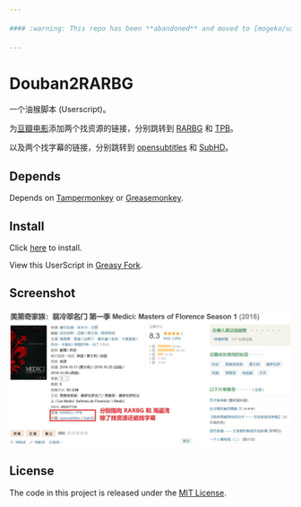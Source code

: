 ```yaml
---

#### :warning: This repo has been **abandoned** and moved to [mogeko/userscripts](https://github.com/mogeko/userscripts/tree/master/packages/douban2rarbg). :warning:

---
```


# Douban2RARBG

一个油猴脚本 (Userscript)。

为[豆瓣电影](https://douban.com/movie)添加两个找资源的链接，分别跳转到 [RARBG](https://rarbgmirror.com) 和 [TPB](https://thepiratebay.org)。

以及两个找字幕的链接，分别跳转到 [opensubtitles](https://www.opensubtitles.org/zh) 和 [SubHD](https://subhd.tv)。

## Depends

Depends on [Tampermonkey](https://www.tampermonkey.net/) or [Greasemonkey](https://www.greasespot.net/).

## Install

Click [here](https://cdn.jsdelivr.net/gh/mogeko/userscript-douban2rarbg@master/dist/Douban2RARBG.user.js) to install.

View this UserScript in [Greasy Fork](https://greasyfork.org/zh-CN/scripts/427181-douban2rarbg).

## Screenshot

![Screenshot](/docs/screenshot.jpg)

## License

The code in this project is released under the [MIT License](/LICENSE).
